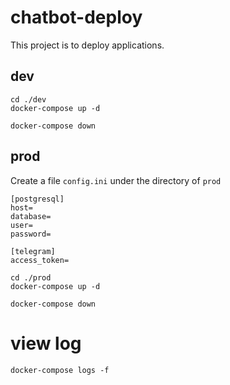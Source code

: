 # chatbot-deploy
This project is to deploy applications.

## dev
```
cd ./dev
docker-compose up -d

docker-compose down
```

## prod
Create a file `config.ini` under the directory of `prod`

```
[postgresql]
host=
database=
user=
password=

[telegram]
access_token=
``` 

```
cd ./prod
docker-compose up -d

docker-compose down
```

# view log
```
docker-compose logs -f
```